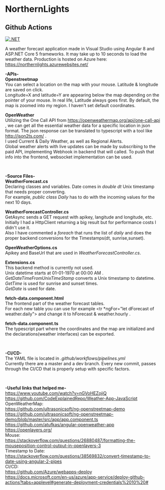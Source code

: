 # NorthernLights

## Github Actions
[![.NET](https://github.com/IoannisArmamentos/NorthernLights/actions/workflows/pipeline.yml/badge.svg)](https://github.com/IoannisArmamentos/NorthernLights/actions/workflows/pipeline.yml)

A weather forecast application made in Visual Studio using Angular 8 and ASP.NET Core 5 frameworks. It may take up to 10 seconds to load the weather data.
Production is hosted on Azure here: https://northernlights.azurewebsites.net/ <br>

**-APIs-** <br>
**Openstreetmap** <br>
You can select a location on the map with your mouse. Latitude & longitude are saved on click. <br>
Longitude=X and latitude=Y are appearing below the map depending on the pointer of your mouse. In real life, Latitude always goes first. By default, the map is zoomed into my region. I haven't set default coordinates.

**OpenWeather** <br>
Utilizing the One Call API from https://openweathermap.org/api/one-call-api , we can get all the essential weather data for a specific location in json format. The json response can be translated to typescript with a tool like http://json2ts.com/ . <br>
I used Current & Daily Weather, as well as Regional Alerts. <br>
Global weather alerts with live updates can be made by subscribing to the paid API, implementing Webhook in backend that will called. To push that info into the frontend, websocket implementation can be used.

<br>

**-Source Files-** <br>
**WeatherForecast.cs** <br>
Declaring classes and variables. Date comes in *double dt* Unix timestamp that needs proper converting. <br>
For example, *public class Daily* has to do with the incoming values for the next 10 days. <br>

**WeatherForecastController.cs** <br>
GetAsync sends a GET request with apikey, langitude and longitude, etc. <br>
Initially I had a HttpClient returning a big result but for performance costs I didn't use it. <br>
Also I have commented a *foreach* that runs the list of *daily* and does the proper backend conversions for the Timestamps(dt, sunrise,sunset). <br>

**OpenWeatherOptions.cs** <br>
Apikey and BaseUrl that are used in *WeatherForecastController.cs*. <br> 

**Extensions.cs** <br>
This backend method is currently not used. <br>
Unix datetime starts at 01-01-1970 at 00:00 ΑΜ . <br>
*GetDateTimeFromUnixTimeStamp* converts a Unix timestamp to datetime. <br>
*GetTime* is used for sunrise and sunset times. <br>
*GetDate* is used for date.

**fetch-data.component.html** <br>
The frontend part of the weather forecast tables. <br>
For each new table you can use for example <tr *ngFor="let dForecast of weather.daily"> and change it to hForecast & weather.hourly .

**fetch-data.component.ts** <br>
The typescript part where the coordinates and the map are initialized and the declarations(weather interfaces) can be exported.

<br>

**-CI/CD-** <br>
The YAML file is located in *.github/workflows/pipelines.yml* <br>
Currently there are a master and a dev branch. Every new commit, passes through the CI/CD that is properly setup with specific factors.<br>

<br>

**-Useful links that helped me-** <br>
https://www.youtube.com/watch?v=nGVoHEZojiQ <br>
https://github.com/CodeExplainedRepo/Weather-App-JavaScript <br>
OpenWeatherMap: <br>
https://github.com/ultrasonicsoft/ng-openstreetmap-demo <br>
https://github.com/ultrasonicsoft/ng-openstreetmap-demo/blob/master/src/app/app.component.ts <br>
https://github.com/atufkas/angular-openweather-app <br>
https://openlayers.org/ <br>
Mouse: <br>
https://stackoverflow.com/questions/26880487/formatting-the-mouseposition-control-output-in-openlayers-3 <br>
Timestamp to Date: <br>
https://stackoverflow.com/questions/38569832/convert-timestamp-to-date-using-angular-2-pipes <br>
CI/CD: <br>
https://github.com/Azure/webapps-deploy <br>
https://docs.microsoft.com/en-us/azure/app-service/deploy-github-actions?tabs=applevel#generate-deployment-credentials%2010%20#

